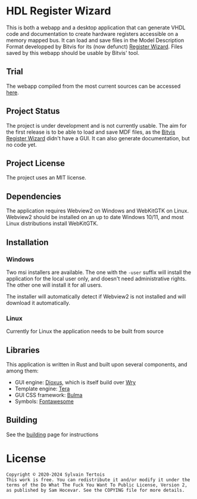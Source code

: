# HDL Register Wizard

This is both a webapp and a desktop application that can generate VHDL code and documentation to create hardware registers accessible on a memory mapped bus. It can load and save files in the Model Description Format developped by Bitvis for its (now defunct) [Register Wizard](https://bitvis.no/dev-tools/register-wizard/). Files saved by this webapp should be usable by Bitvis' tool.

## Trial

The webapp compiled from the most current sources can be accessed [here](https://daixiwen.github.io/hdl-register-wizard/).

## Project Status

The project is under development and is not currently usable. The aim for the first release is to be able to load and save MDF files, as the [Bitvis Register Wizard](https://bitvis.no/dev-tools/register-wizard/) didn't have a GUI. It can also generate documentation, but no code yet.

## Project License

The project uses an MIT license.

## Dependencies

The application requires Webview2 on Windows and WebKitGTK on Linux. Webview2 should be installed on an up to date Windows 10/11, and most Linux distributions install WebKitGTK.

## Installation

### Windows

Two msi installers are available. The one with the `-user` suffix will install the application for the local user only, and doesn't need administrative rights. The other one will install it for all users.

The installer will automatically detect if Webview2 is not installed and will download it automatically.

### Linux

Currently for Linux the application needs to be built from source

## Libraries

This application is written in Rust and built upon several components, and among them:
- GUI engine: [Dioxus](https://dioxuslabs.com/), which is itself build over [Wry](https://github.com/tauri-apps/wry)
- Template engine: [Tera](https://keats.github.io/tera/)
- GUI CSS framework: [Bulma](https://bulma.io/)
- Symbols: [Fontawesome](https://fontawesome.com/)

## Building

See the [building](BUILDING.md) page for instructions

# License

```
Copyright © 2020-2024 Sylvain Tertois
This work is free. You can redistribute it and/or modify it under the
terms of the Do What The Fuck You Want To Public License, Version 2,
as published by Sam Hocevar. See the COPYING file for more details.
```
